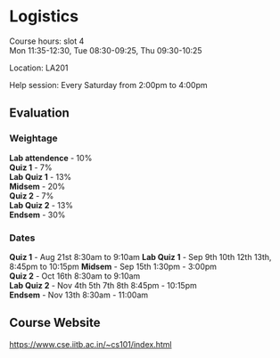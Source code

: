 # Logistics

Course hours: slot 4  
Mon 11:35-12:30, Tue 08:30-09:25, Thu 09:30-10:25  
 
Location: LA201    

Help session: Every Saturday from 2:00pm to 4:00pm  

## Evaluation

### Weightage

**Lab attendence** - 10%  
**Quiz 1**  - 7%  
**Lab Quiz 1**  - 13%  
**Midsem**  - 20%  
**Quiz 2** - 7%  
**Lab Quiz 2**  - 13%  
**Endsem** - 30%  

### Dates

**Quiz 1** - Aug 21st 8:30am to 9:10am 
**Lab Quiz 1** - Sep 9th 10th 12th 13th, 8:45pm to 10:15pm
**Midsem** - Sep 15th 1:30pm - 3:00pm  
**Quiz 2** -  Oct 16th 8:30am to 9:10am  
**Lab Quiz 2** - Nov 4th 5th 7th 8th 8:45pm - 10:15pm   
**Endsem** - Nov 13th 8:30am - 11:00am  

## Course Website

https://www.cse.iitb.ac.in/~cs101/index.html
